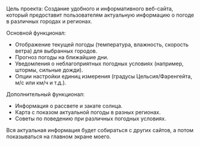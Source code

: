 Цель проекта: Создание удобного и информативного веб-сайта, который предоставит пользователям актуальную информацию о погоде в различных городах и регионах.

Основной функционал:
- Отображение текущей погоды (температура, влажность, скорость ветра) для выбранных городов.
- Прогноз погоды на ближайшие дни.
- Уведомления о неблагоприятных погодных условиях (например, штормы, сильные дожди).
- Опции настройки единиц измерения (градусы Цельсия/Фаренгейта, м/с или км/ч и т.д.).

Дополнительный функционал:
- Информация о рассвете и закате солнца.
- Карта с показом актуальной погоды в разных регионах.
- Советы по поведению при различных погодных условиях.

Вся актуальная информация будет собираться с других сайтов, а потом показываться на главном экране моего.
